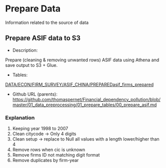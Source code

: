 # Prepare Data

Information related to the source of data



## Prepare ASIF data to S3

- Description: 

Prepare (cleaning  & removing unwanted rows) ASIF data using Athena and save output to S3 + Glue. 

- Tables: 

[DATA/ECON/FIRM_SURVEY/ASIF_CHINA/PREPARED](https://coda.io/d/_dY_ZokB7AWF#DATALAKE_tuQRD/r118&modal=true)[asif_firms_prepared](https://coda.io/d/_dY_ZokB7AWF#DATALAKE_tuQRD/r119&modal=true)

- Github URL (parents): https://github.com/thomaspernet/Financial_dependency_pollution/blob/master/01_data_preprocessing/01_prepare_tables/00_prepare_asif.md

### Explanation

1.  Keeping year 1998 to 2007
2. Clean citycode → Only 4 digits
3. Clean setup → replace to Null all values with a length lower/higher than 4 
4. Remove rows when cic is unknown
5. Remove firms ID not matching digit format
6. Remove duplicates by firm-year

